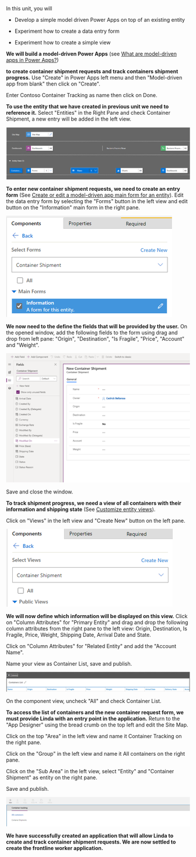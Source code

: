 In this unit, you will

-   Develop a simple model driven Power Apps on top of an existing entity

-   Experiment how to create a data entry form

-   Experiment how to create a simple view

**We will build a model-driven Power Apps** (see [What are model-driven apps in Power Apps?](https://docs.microsoft.com/powerapps/maker/model-driven-apps/model-driven-app-overview))

**to create container shipment requests and track containers shipment progress.** Use "Create" in Power Apps left menu and then "Model-driven app from blank" then click on "Create".

Enter Contoso Container Tracking as name then click on Done.

**To use the entity that we have created in previous unit we need to reference it.** Select "Entities" in the Right Pane and check Container Shipment, a new entry will be added in the left view.

![New entry](../media/image4.png)

**To enter new container shipment requests, we need to create an entry form** (See [Create or edit a model-driven app main form for an entity](https://docs.microsoft.com/powerapps/maker/model-driven-apps/create-edit-main-forms)). Edit the data entry form by selecting the "Forms" button in the left view and edit button on the "Information" main form in the right pane.

![Edit the data entry form](../media/image5.png)

**We now need to the define the fields that will be provided by the user.** On the opened window, add the following fields to the form using drag and drop from left pane: "Origin", "Destination", "Is Fragile", "Price", "Account" and "Weight".

![New container shipment fields](../media/image6.png)

Save and close the window.

**To track shipment progress, we need a view of all containers with their information and shipping state** (See [Customize entity views](https://docs.microsoft.com/powerapps/developer/model-driven-apps/customize-entity-views)).

Click on "Views" in the left view and "Create New" button on the left pane.

![Set up shipment tracking](../media/image7.png)

**We will now define which information will be displayed on this view.** Click on "Column Attributes" for "Primary Entity" and drag and drop the following column attributes from the right pane to the left view: Origin, Destination, Is Fragile, Price, Weight, Shipping Date, Arrival Date and State.

Click on "Column Attributes" for "Related Entity" and add the "Account Name".

Name your view as Container List, save and publish.

![Container list view](../media/image8.png)

On the component view, uncheck "All" and check Container List.

**To access the list of containers and the new container request form, we must provide Linda with an entry point in the application.** Return to the "App Designer" using the bread crumb on the top left and edit the Site Map.

Click on the top "Area" in the left view and name it Container Tracking on the right pane.

Click on the "Group" in the left view and name it All containers on the right pane.

Click on the "Sub Area" in the left view, select "Entity" and "Container Shipment" as entity on the right pane.

Save and publish.

![Save and publish](../media/image9.png)

**We have successfully created an application that will allow Linda to create and track container shipment requests. We are now settled to create the frontline worker application.**
